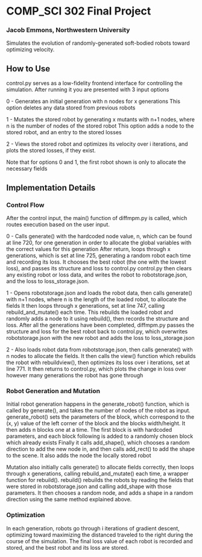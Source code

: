 # COMP_SCI 302 Final Project
### Jacob Emmons, Northwestern University

Simulates the evolution of randomly-generated soft-bodied robots toward optimizing velocity.

## How to Use
control.py serves as a low-fidelity frontend interface for controlling the simulation. After running it you are presented with 3 input options

0 - Generates an initial generation with n nodes for x generations
This option deletes any data stored from previous robots

1 - Mutates the stored robot by generating x mutants with n+1 nodes, where n is the number of nodes of the stored robot
This option adds a node to the stored robot, and an entry to the stored losses

2 - Views the stored robot and optimizes its velocity over i iterations, and plots the stored losses, if they exist.

Note that for options 0 and 1, the first robot shown is only to allocate the necessary fields


## Implementation Details

### Control Flow
After the control input, the main() function of diffmpm.py is called, which routes execution based on the user input. 

0 - Calls generate() with the hardcoded node value, n, which can be found at line 720, for one generation in order to allocate the global variables with the correct values for this generation
After return, loops through x generations, which is set at line 725, generating a random robot each time and recording its loss. It chooses the best robot (the one with the lowest loss), and passes its structure and loss to control.py
control.py then clears any existing robot or loss data, and writes the robot to robotstorage.json, and the loss to loss_storage.json.

1 - Opens robotstorage.json and loads the robot data, then calls generate() with n+1 nodes, where n is the length of the loaded robot, to allocate the fields
It then loops through x generations, set at line 747, calling rebuild_and_mutate() each time. This rebuilds the loaded robot and randomly adds a node to it using rebuild(), then records the structure and loss.
After all the generations have been completed, diffmpm.py passes the structure and loss for the best robot back to control.py, which overwrites robotstorage.json with the new robot and adds the loss to loss_storage.json

2 - Also loads robot data from robotstorage.json, then calls generate() with n nodes to allocate the fields. It then calls the view() function which rebuilds the robot with rebuildview(), then optimizes its loss over i iterations,
set at line 771. It then returns to control.py, which plots the change in loss over however many generations the robot has gone through


### Robot Generation and Mutation
Initial robot generation happens in the generate_robot() function, which is called by generate(), and takes the number of nodes of the robot as input.
generate_robot() sets the parameters of the block, which correspond to the (x, y) value of the left corner of the block and the blocks width/height.
It then adds n blocks one at a time. The first block is with hardcoded parameters, and each block following is added to a randomly chosen block which already exists
Finally it calls add_shape(), which chooses a random direction to add the new node in, and then calls add_rect() to add the shape to the scene. It also adds the node the locally stored robot


Mutation also initially calls generate() to allocate fields correctly, then loops through x generations, calling rebuild_and_mutate() each time, a wrapper function for rebuild(). rebuild() rebuilds the robots by reading the fields
that were stored in robotstorage.json and calling add_shape with those parameters. It then chooses a random node, and adds a shape in a random direction using the same method explained above.

### Optimization
In each generation, robots go through i iterations of gradient descent, optimizing toward maximizing the distanced traveled to the right during the course of the simulation. The final loss value of each robot is recorded and stored, and the best robot
and its loss are stored. 

